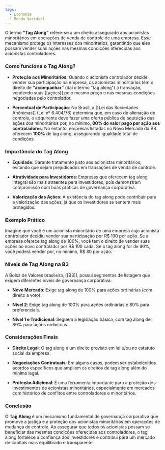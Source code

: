 ```yaml
---
tags:
  - Economia
  - Renda_Variável
---
```

O termo **"Tag Along"** refere-se a um direito assegurado aos acionistas minoritários em operações de venda de controle de uma empresa. Esse mecanismo protege os interesses dos minoritários, garantindo que eles possam vender suas ações nas mesmas condições oferecidas aos acionistas controladores.

### **Como funciona o Tag Along?**

- **Proteção aos Minoritários**: Quando o acionista controlador decide vender sua participação na empresa, os acionistas minoritários têm o direito de **"acompanhar"** (daí o termo "tag along") a transação, vendendo suas [[ações]] pelo mesmo preço e nas mesmas condições negociadas pelo controlador.

- **Percentual de Participação**: No Brasil, a [[Lei das Sociedades Anônimas]] (Lei nº 6.404/76) determina que, em caso de alienação de controle, o adquirente deve fazer uma oferta pública de aquisição das ações dos minoritários por, no mínimo, **80% do valor pago por ação aos controladores**. No entanto, empresas listadas no Novo Mercado da B3 oferecem **100%** de tag along, assegurando igualdade total de condições.

### **Importância do Tag Along**

- **Equidade**: Garante tratamento justo aos acionistas minoritários, evitando que sejam prejudicados em transações de venda de controle.

- **Atratividade para Investidores**: Empresas que oferecem tag along integral são mais atraentes para investidores, pois demonstram compromisso com boas práticas de governança corporativa.

- **Valorização das Ações**: A existência do tag along pode contribuir para a valorização das ações, já que os investidores se sentem mais protegidos.

### **Exemplo Prático**

Imagine que você é um acionista minoritário de uma empresa cujo acionista controlador decidiu vender sua participação por R$ 100 por ação. Se a empresa oferece tag along de 100%, você tem o direito de vender suas ações ao novo controlador por R$ 100 cada. Se o tag along for de 80%, você poderá vender por, no mínimo, R$ 80 por ação.

### **Níveis de Tag Along na B3**

A Bolsa de Valores brasileira, [[B3]], possui segmentos de listagem que exigem diferentes níveis de governança corporativa:

- **Novo Mercado**: Exige tag along de 100% para ações ordinárias (com direito a voto).

- **Nível 2**: Exige tag along de 100% para ações ordinárias e 80% para preferenciais.

- **Nível 1 e Tradicional**: Seguem a legislação básica, com tag along de 80% para ações ordinárias.

### **Considerações Finais**

- **Direito Legal**: O tag along é um direito previsto em lei e/ou no estatuto social da empresa.

- **Negociações Contratuais**: Em alguns casos, podem ser estabelecidos acordos específicos que ampliem os direitos de tag along além do mínimo legal.

- **Proteção Adicional**: É uma ferramenta importante para a proteção dos investimentos de acionistas minoritários, especialmente em mercados com histórico de conflitos entre controladores e minoritários.

### **Conclusão**

O **Tag Along** é um mecanismo fundamental de governança corporativa que promove a justiça e a proteção dos acionistas minoritários em operações de mudança de controle. Ao assegurar que todos os acionistas possam se beneficiar das mesmas condições oferecidas aos controladores, o tag along fortalece a confiança dos investidores e contribui para um mercado de capitais mais equilibrado e transparente.